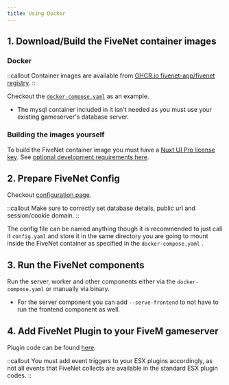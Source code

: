 ```yaml
---
title: Using Docker
---
```


## 1. Download/Build the FiveNet container images

### Docker

::callout
Container images are available from [GHCR.io fivenet-app/fivenet registry](https://github.com/fivenet-app/fivenet/pkgs/container/fivenet).
::

Checkout the [`docker-compose.yaml`](https://github.com/fivenet-app/fivenet/blob/main/docker-compose.yaml) as an example.

- The mysql container included in it isn't needed as you must use your existing gameserver's database server.

### Building the images yourself

To build the FiveNet container image you must have a [Nuxt UI Pro license key](https://ui.nuxt.com/pro/pricing). See [optional development requirements here](/getting-started/requirements#optional).

## 2. Prepare FiveNet Config

Checkout [configuration page](./configuration).

::callout
Make sure to correctly set database details, public url and session/cookie domain.
::

The config file can be named anything though it is recommended to just call it `config.yaml` and store it in the same directory you are going to mount inside the FiveNet container as specified in the `docker-compose.yaml` .

## 3. Run the FiveNet components

Run the server, worker and other components either via the `docker-compose.yaml` or manually via binary.

- For the server component you can add `--serve-frontend` to not have to run the frontend component as well.

## 4. Add FiveNet Plugin to your FiveM gameserver

Plugin code can be found [here](https://github.com/fivenet-app/fivenet/tree/main/plugins/fivem/fivenet).

::callout
You must add event triggers to your ESX plugins accordingly, as not all events that FiveNet collects are available in the standard ESX plugin codes.
::
